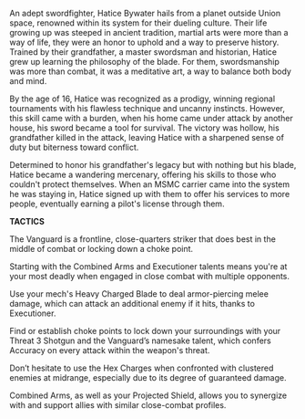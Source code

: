 An adept swordfighter, Hatice Bywater hails from a planet outside Union space, renowned within its system for their dueling culture. Their life growing up was steeped in ancient tradition, martial arts were more than a way of life, they were an honor to uphold and a way to preserve history. Trained by their grandfather, a master swordsman and historian, Hatice grew up learning the philosophy of the blade. For them, swordsmanship was more than combat, it was a meditative art, a way to balance both body and mind.

By the age of 16, Hatice was recognized as a prodigy, winning regional tournaments with his flawless technique and uncanny instincts. However, this skill came with a burden, when his home came under attack by another house, his sword became a tool for survival. The victory was hollow, his grandfather killed in the attack, leaving Hatice with a sharpened sense of duty but biterness toward conflict.

Determined to honor his grandfather's legacy but with nothing but his blade, Hatice became a wandering mercenary, offering his skills to those who couldn't protect themselves. When an MSMC carrier came into the system he was staying in, Hatice signed up with them to offer his services to more people, eventually earning a pilot's license through them.

**TACTICS**

The Vanguard is a frontline, close-quarters striker that does best in the middle of combat or locking down a choke point.

Starting with the Combined Arms and Executioner talents means you're at your most deadly when engaged in close combat with multiple opponents.

Use your mech's Heavy Charged Blade to deal armor-piercing melee damage, which can attack an additional enemy if it hits, thanks to Executioner.

Find or establish choke points to lock down your surroundings with your Threat 3 Shotgun and the Vanguard’s namesake talent, which confers Accuracy on every attack within the weapon's threat.

Don’t hesitate to use the Hex Charges when confronted with clustered enemies at midrange, especially due to its degree of guaranteed damage. 

Combined Arms, as well as your Projected Shield, allows you to synergize with and support allies with similar close-combat profiles.
